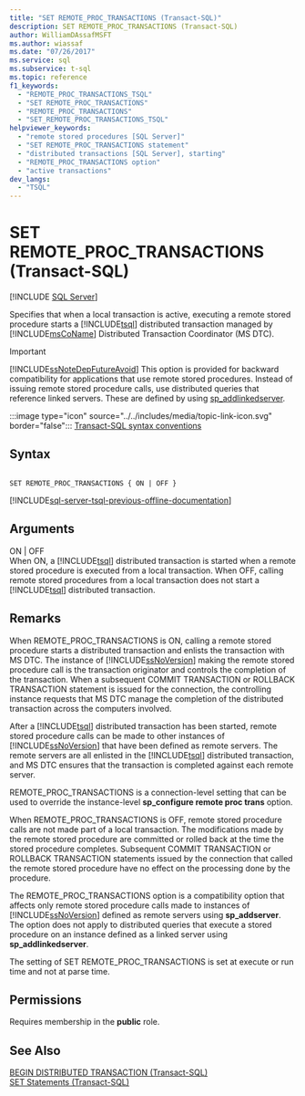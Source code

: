 ```yaml
---
title: "SET REMOTE_PROC_TRANSACTIONS (Transact-SQL)"
description: SET REMOTE_PROC_TRANSACTIONS (Transact-SQL)
author: WilliamDAssafMSFT
ms.author: wiassaf
ms.date: "07/26/2017"
ms.service: sql
ms.subservice: t-sql
ms.topic: reference
f1_keywords:
  - "REMOTE_PROC_TRANSACTIONS_TSQL"
  - "SET REMOTE_PROC_TRANSACTIONS"
  - "REMOTE_PROC_TRANSACTIONS"
  - "SET_REMOTE_PROC_TRANSACTIONS_TSQL"
helpviewer_keywords:
  - "remote stored procedures [SQL Server]"
  - "SET REMOTE_PROC_TRANSACTIONS statement"
  - "distributed transactions [SQL Server], starting"
  - "REMOTE_PROC_TRANSACTIONS option"
  - "active transactions"
dev_langs:
  - "TSQL"
---
```

# SET REMOTE_PROC_TRANSACTIONS (Transact-SQL)
[!INCLUDE [SQL Server](../../includes/applies-to-version/sqlserver.md)]

  Specifies that when a local transaction is active, executing a remote stored procedure starts a [!INCLUDE[tsql](../../includes/tsql-md.md)] distributed transaction managed by [!INCLUDE[msCoName](../../includes/msconame-md.md)] Distributed Transaction Coordinator (MS DTC).  
  
> [!IMPORTANT]  
>  [!INCLUDE[ssNoteDepFutureAvoid](../../includes/ssnotedepfutureavoid-md.md)] This option is provided for backward compatibility for applications that use remote stored procedures. Instead of issuing remote stored procedure calls, use distributed queries that reference linked servers. These are defined by using [sp_addlinkedserver](../../relational-databases/system-stored-procedures/sp-addlinkedserver-transact-sql.md).  
  
 :::image type="icon" source="../../includes/media/topic-link-icon.svg" border="false"::: [Transact-SQL syntax conventions](../../t-sql/language-elements/transact-sql-syntax-conventions-transact-sql.md)  
  
## Syntax  
  
```syntaxsql
  
SET REMOTE_PROC_TRANSACTIONS { ON | OFF }   
```  
  
[!INCLUDE[sql-server-tsql-previous-offline-documentation](../../includes/sql-server-tsql-previous-offline-documentation.md)]

## Arguments
 ON | OFF  
 When ON, a [!INCLUDE[tsql](../../includes/tsql-md.md)] distributed transaction is started when a remote stored procedure is executed from a local transaction. When OFF, calling remote stored procedures from a local transaction does not start a [!INCLUDE[tsql](../../includes/tsql-md.md)] distributed transaction.  
  
## Remarks  
 When REMOTE_PROC_TRANSACTIONS is ON, calling a remote stored procedure starts a distributed transaction and enlists the transaction with MS DTC. The instance of [!INCLUDE[ssNoVersion](../../includes/ssnoversion-md.md)] making the remote stored procedure call is the transaction originator and controls the completion of the transaction. When a subsequent COMMIT TRANSACTION or ROLLBACK TRANSACTION statement is issued for the connection, the controlling instance requests that MS DTC manage the completion of the distributed transaction across the computers involved.  
  
 After a [!INCLUDE[tsql](../../includes/tsql-md.md)] distributed transaction has been started, remote stored procedure calls can be made to other instances of [!INCLUDE[ssNoVersion](../../includes/ssnoversion-md.md)] that have been defined as remote servers. The remote servers are all enlisted in the [!INCLUDE[tsql](../../includes/tsql-md.md)] distributed transaction, and MS DTC ensures that the transaction is completed against each remote server.  
  
 REMOTE_PROC_TRANSACTIONS is a connection-level setting that can be used to override the instance-level **sp_configure remote proc trans** option.  
  
 When REMOTE_PROC_TRANSACTIONS is OFF, remote stored procedure calls are not made part of a local transaction. The modifications made by the remote stored procedure are committed or rolled back at the time the stored procedure completes. Subsequent COMMIT TRANSACTION or ROLLBACK TRANSACTION statements issued by the connection that called the remote stored procedure have no effect on the processing done by the procedure.  
  
 The REMOTE_PROC_TRANSACTIONS option is a compatibility option that affects only remote stored procedure calls made to instances of [!INCLUDE[ssNoVersion](../../includes/ssnoversion-md.md)] defined as remote servers using **sp_addserver**. The option does not apply to distributed queries that execute a stored procedure on an instance defined as a linked server using **sp_addlinkedserver**.  
  
 The setting of SET REMOTE_PROC_TRANSACTIONS is set at execute or run time and not at parse time.  
  
## Permissions  
 Requires membership in the **public** role.  
  
## See Also  
 [BEGIN DISTRIBUTED TRANSACTION &#40;Transact-SQL&#41;](../../t-sql/language-elements/begin-distributed-transaction-transact-sql.md)   
 [SET Statements &#40;Transact-SQL&#41;](../../t-sql/statements/set-statements-transact-sql.md)  
  
  

